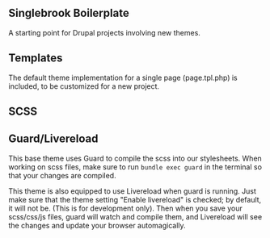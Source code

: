 ## Singlebrook Boilerplate
A starting point for Drupal projects involving new themes.

## Templates
The default theme implementation for a single page (page.tpl.php) is included, to be customized for a new project. 

## SCSS

## Guard/Livereload
This base theme uses Guard to compile the scss into our stylesheets.  When working on scss files, make sure to run `bundle exec guard` in the terminal so that your changes are compiled.

This theme is also equipped to use Livereload when guard is running. Just make sure that the theme setting "Enable livereload" is checked; by default, it will not be.  (This is for development only). Then when you save your scss/css/js files, guard will watch and compile them, and Livereload will see the changes and update your browser automagically. 